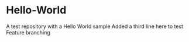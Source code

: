 # Hello-World
 A test repository with a Hello World sample
 Added a third line here to test Feature branching
